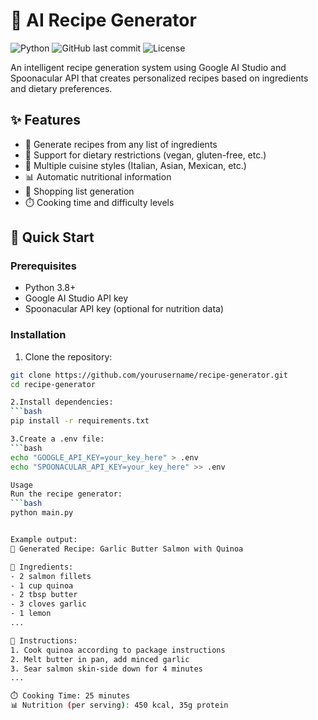 # 🍳 AI Recipe Generator

![Python](https://img.shields.io/badge/Python-3.8+-blue.svg)
![GitHub last commit](https://img.shields.io/github/last-commit/yourusername/recipe-generator)
![License](https://img.shields.io/badge/License-MIT-green.svg)

An intelligent recipe generation system using Google AI Studio and Spoonacular API that creates personalized recipes based on ingredients and dietary preferences.

## ✨ Features

- 🥗 Generate recipes from any list of ingredients
- 🌱 Support for dietary restrictions (vegan, gluten-free, etc.)
- 🍲 Multiple cuisine styles (Italian, Asian, Mexican, etc.)
- 📊 Automatic nutritional information
- 🛒 Shopping list generation
- ⏱️ Cooking time and difficulty levels

## 🚀 Quick Start

### Prerequisites
- Python 3.8+
- Google AI Studio API key
- Spoonacular API key (optional for nutrition data)

### Installation
1. Clone the repository:
```bash
git clone https://github.com/yourusername/recipe-generator.git
cd recipe-generator

2.Install dependencies:
```bash
pip install -r requirements.txt

3.Create a .env file:
```bash
echo "GOOGLE_API_KEY=your_key_here" > .env
echo "SPOONACULAR_API_KEY=your_key_here" >> .env

Usage
Run the recipe generator:
```bash
python main.py


Example output:
🍴 Generated Recipe: Garlic Butter Salmon with Quinoa

📝 Ingredients:
- 2 salmon fillets
- 1 cup quinoa
- 2 tbsp butter
- 3 cloves garlic
- 1 lemon
...

🔪 Instructions:
1. Cook quinoa according to package instructions
2. Melt butter in pan, add minced garlic
3. Sear salmon skin-side down for 4 minutes
...

⏱️ Cooking Time: 25 minutes
📊 Nutrition (per serving): 450 kcal, 35g protein

